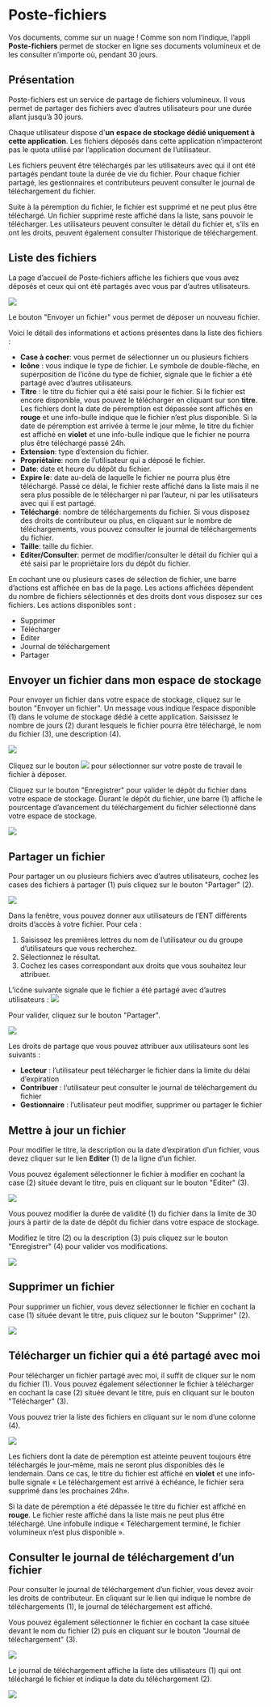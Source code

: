 # Poste-fichiers

Vos documents, comme sur un nuage ! Comme son nom l’indique, l’appli **Poste-fichiers** permet de stocker en ligne ses documents volumineux et de les consulter n’importe où, pendant 30 jours.

## Présentation

Poste-fichiers est un service de partage de fichiers volumineux. Il vous permet de partager des fichiers avec d’autres utilisateurs pour une durée allant jusqu’à 30 jours.

Chaque utilisateur dispose d'**un** **espace de stockage dédié uniquement à cette application**. Les fichiers déposés dans cette application n’impacteront pas le quota utilisé par l’application document de l’utilisateur.

Les fichiers peuvent être téléchargés par les utilisateurs avec qui il ont été partagés pendant toute la durée de vie du fichier. Pour chaque fichier partagé, les gestionnaires et contributeurs peuvent consulter le journal de téléchargement du fichier.

Suite à la péremption du fichier, le fichier est supprimé et ne peut plus être téléchargé. Un fichier supprimé reste affiché dans la liste, sans pouvoir le télécharger. Les utilisateurs peuvent consulter le détail du fichier et, s’ils en ont les droits, peuvent également consulter l’historique de téléchargement.

## Liste des fichiers

La page d’accueil de Poste-fichiers affiche les fichiers que vous avez déposés et ceux qui ont été partagés avec vous par d’autres utilisateurs.

![](<.gitbook/assets/600-accueil-2-3 (1) (1) (2).png>)

Le bouton "Envoyer un fichier" vous permet de déposer un nouveau fichier.

Voici le détail des informations et actions présentes dans la liste des fichiers :

* **Case à cocher**: vous permet de sélectionner un ou plusieurs fichiers
* **Icône** : vous indique le type de fichier. Le symbole de double-flèche, en superposition de l’icône du type de fichier, signale que le fichier a été partagé avec d’autres utilisateurs.
* **Titre** : le titre du fichier qui a été saisi pour le fichier. Si le fichier est encore disponible, vous pouvez le télécharger en cliquant sur son **titre**. Les fichiers dont la date de péremption est dépassée sont affichés en **rouge** et une info-bulle indique que le fichier n’est plus disponible. Si la date de péremption est arrivée à terme le jour même, le titre du fichier est affiché en **violet** et une info-bulle indique que le fichier ne pourra plus être téléchargé passé 24h.
* **Extension**: type d’extension du fichier.
* **Propriétaire**: nom de l’utilisateur qui a déposé le fichier.
* **Date**: date et heure du dépôt du fichier.
* **Expire le**: date au-delà de laquelle le fichier ne pourra plus être téléchargé. Passé ce délai, le fichier reste affiché dans la liste mais il ne sera plus possible de le télécharger ni par l’auteur, ni par les utilisateurs avec qui il est partagé.
* **Téléchargé**: nombre de téléchargements du fichier. Si vous disposez des droits de contributeur ou plus, en cliquant sur le nombre de téléchargements, vous pouvez consulter le journal de téléchargements du fichier.
* **Taille**: taille du fichier.
* **Editer/Consulter**: permet de modifier/consulter le détail du fichier qui a été saisi par le propriétaire lors du dépôt du fichier.

En cochant une ou plusieurs cases de sélection de fichier, une barre d’actions est affichée en bas de la page. Les actions affichées dépendent du nombre de fichiers sélectionnés et des droits dont vous disposez sur ces fichiers. Les actions disponibles sont :

* Supprimer
* Télécharger
* Éditer
* Journal de téléchargement
* Partager

## Envoyer un fichier dans mon espace de stockage

Pour envoyer un fichier dans votre espace de stockage, cliquez sur le bouton "Envoyer un fichier". Un message vous indique l’espace disponible (1) dans le volume de stockage dédié à cette application. Saisissez le nombre de jours (2) durant lesquels le fichier pourra être téléchargé, le nom du fichier (3), une description (4).

![](<.gitbook/assets/203-modifier-3-1 (1) (1).png>)

Cliquez sur le bouton ![](<.gitbook/assets/003-deposer-1-1-1 (1) (1) (2).png>) pour sélectionner sur votre poste de travail le fichier à déposer.

Cliquez sur le bouton "Enregistrer" pour valider le dépôt du fichier dans votre espace de stockage. Durant le dépôt du fichier, une barre (1) affiche le pourcentage d’avancement du téléchargement du fichier sélectionné dans votre espace de stockage.

![](<.gitbook/assets/005-deposer-4-1 (2) (1).png>)

## Partager un fichier

Pour partager un ou plusieurs fichiers avec d’autres utilisateurs, cochez les cases des fichiers à partager (1) puis cliquez sur le bouton "Partager" (2).

![](<.gitbook/assets/101-partager1-5-1 (2) (1).png>)

Dans la fenêtre, vous pouvez donner aux utilisateurs de l’ENT différents droits d’accès à votre fichier. Pour cela :

1. Saisissez les premières lettres du nom de l’utilisateur ou du groupe d’utilisateurs que vous recherchez.
2. Sélectionnez le résultat.
3. Cochez les cases correspondant aux droits que vous souhaitez leur attribuer.

L’icône suivante signale que le fichier a été partagé avec d’autres utilisateurs : ![](<.gitbook/assets/double-fleche-1-3 (1) (1).png>)

Pour valider, cliquez sur le bouton "Partager".

![](<.gitbook/assets/poste-fichiers-1-1-1-1 (2) (1).png>)

Les droits de partage que vous pouvez attribuer aux utilisateurs sont les suivants :

* **Lecteur** : l’utilisateur peut télécharger le fichier dans la limite du délai d’expiration
* **Contribuer** : l’utilisateur peut consulter le journal de téléchargement du fichier
* **Gestionnaire** : l’utilisateur peut modifier, supprimer ou partager le fichier

## Mettre à jour un fichier

Pour modifier le titre, la description ou la date d’expiration d’un fichier, vous devez cliquer sur le lien **Editer** (1) de la ligne d’un fichier.

Vous pouvez également sélectionner le fichier à modifier en cochant la case (2) située devant le titre, puis en cliquant sur le bouton "Editer" (3).

![](<.gitbook/assets/201-modifier1-1-1-2 (1) (1).png>)

Vous pouvez modifier la durée de validité (1) du fichier dans la limite de 30 jours à partir de la date de dépôt du fichier dans votre espace de stockage.

Modifiez le titre (2) ou la description (3) puis cliquez sur le bouton "Enregistrer" (4) pour valider vos modifications.

![](<.gitbook/assets/203-modifier1-3-2 (2) (2).png>)

## Supprimer un fichier

Pour supprimer un fichier, vous devez sélectionner le fichier en cochant la case (1) située devant le titre, puis cliquez sur le bouton "Supprimer" (2).

![](<.gitbook/assets/301-supprimer1-1-1-1 (1) (1) (2).png>)

## Télécharger un fichier qui a été partagé avec moi

Pour télécharger un fichier partagé avec moi, il suffit de cliquer sur le nom du fichier (1). Vous pouvez également sélectionner le fichier à télécharger en cochant la case (2) située devant le titre, puis en cliquant sur le bouton "Télécharger" (3).

Vous pouvez trier la liste des fichiers en cliquant sur le nom d’une colonne (4).

![](<.gitbook/assets/401-telecharger1-1-1 (2) (1).png>)

Les fichiers dont la date de péremption est atteinte peuvent toujours être téléchargés le jour-même, mais ne seront plus disponibles dès le lendemain. Dans ce cas, le titre du fichier est affiché en **violet** et une info-bulle signale « Le téléchargement est arrivé à échéance, le fichier sera supprimé dans les prochaines 24h».

Si la date de péremption a été dépassée le titre du fichier est affiché en **rouge**. Le fichier reste affiché dans la liste mais ne peut plus être téléchargé. Une infobulle indique « Téléchargement terminé, le fichier volumineux n’est plus disponible ».

## Consulter le journal de téléchargement d’un fichier

Pour consulter le journal de téléchargement d’un fichier, vous devez avoir les droits de contributeur. En cliquant sur le lien qui indique le nombre de téléchargements (1), le journal de téléchargement est affiché.

Vous pouvez également sélectionner le fichier en cochant la case située devant le nom du fichier (2) puis en cliquant sur le bouton "Journal de téléchargement" (3).

![](<.gitbook/assets/501-historique1-2-1 (2) (1).png>)

Le journal de téléchargement affiche la liste des utilisateurs (1) qui ont téléchargé le fichier et indique la date du téléchargement (2).

![](<.gitbook/assets/503-historique1-4 (2) (2).png>)
